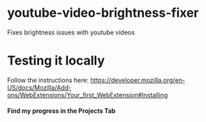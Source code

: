 # youtube-video-brightness-fixer
Fixes brightness issues with youtube videos

# Testing it locally

Follow the instructions here: https://developer.mozilla.org/en-US/docs/Mozilla/Add-ons/WebExtensions/Your_first_WebExtension#Installing

#### Find my progress in the Projects Tab

